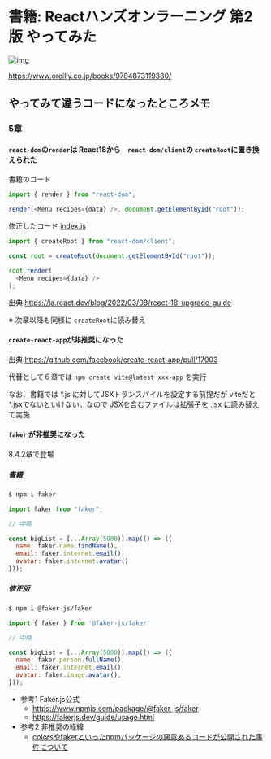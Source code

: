 # 書籍: Reactハンズオンラーニング 第2版 やってみた

![img](https://www.oreilly.co.jp/books/images/picture_large978-4-87311-938-0.jpeg)

https://www.oreilly.co.jp/books/9784873119380/


## やってみて違うコードになったところメモ

### 5章
#### `react-dom`の`render`は React18から　`react-dom/client`の `createRoot`に置き換えられた

書籍のコード
```javascript
import { render } from "react-dom";

render(<Menu recipes={data} />, document.getElementById("root"));
```

修正したコード [index.js](chap5/recipes-app/src/index.js)
```javascript
import { createRoot } from "react-dom/client";

const root = createRoot(document.getElementById("root"));

root.render(
  <Menu recipes={data} />
);
```

出典
https://ja.react.dev/blog/2022/03/08/react-18-upgrade-guide

※ 次章以降も同様に `createRoot`に読み替え

#### `create-react-app`が非推奨になった

出典
https://github.com/facebook/create-react-app/pull/17003


代替として６章では
`npm create vite@latest xxx-app` を実行

なお、書籍では *.js に対してJSXトランスパイルを設定する前提だが viteだと *.jsxでないといけない。なので JSXを含むファイルは拡張子を .jsx に読み替えて実施


#### `faker` が非推奨になった

8.4.2章で登場

##### 書籍
```sh
$ npm i faker
```

```javascript
import faker from "faker";

// 中略

const bigList = [...Array(5000)].map(() => ({
  name: faker.name.findName(),
  email: faker.internet.email(),
  avatar: faker.internet.avatar()
}));
```

##### 修正版
```sh
$ npm i @faker-js/faker
```

```javascript
import { faker } from '@faker-js/faker'

// 中略

const bigList = [...Array(5000)].map(() => ({
  name: faker.person.fullName(),
  email: faker.internet.email(),
  avatar: faker.image.avatar(),
}));
```

* 参考1 Faker.js公式
  - https://www.npmjs.com/package/@faker-js/faker
  - https://fakerjs.dev/guide/usage.html
* 参考2 非推奨の経緯
  - [colorsやfakerといったnpmパッケージの悪意あるコードが公開された事件について](https://qiita.com/SnykSec/items/23bcd8dc873239d2bece)